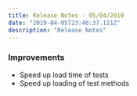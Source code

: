 ```yaml
---
title: Release Notes - 05/04/2019
date: "2019-04-05T23:46:37.121Z"
description: "Release Notes"
---
```


### Improvements

- Speed up load time of tests
- Speed up loading of test methods 
